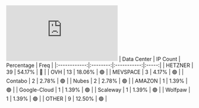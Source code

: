 ![Diagramm](https://github.com/obajay/StateSync-snapshots/blob/main/Projects/Jackal/1/README.md)
| Data Center | IP Count | Percentage | Freq |
|:------------:|:--------:|:-----------:|:-----:|
| HETZNER | 39 | 54.17% | 🔴 |
| OVH | 13 | 18.06% | 🟢 |
| MEVSPACE | 3 | 4.17% | 🟢 |
| Contabo | 2 | 2.78% | 🟢 |
| Nubes | 2 | 2.78% | 🟢 |
| AMAZON | 1 | 1.39% | 🟢 |
| Google-Cloud | 1 | 1.39% | 🟢 |
| Scaleway | 1 | 1.39% | 🟢 |
| Wolfpaw | 1 | 1.39% | 🟢 |
| OTHER | 9 | 12.50% | 🟢 |